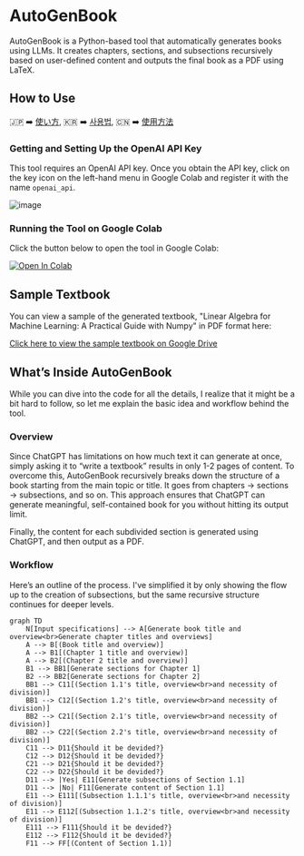 # AutoGenBook
AutoGenBook is a Python-based tool that automatically generates books using LLMs. It creates chapters, sections, and subsections recursively based on user-defined content and outputs the final book as a PDF using LaTeX.

## How to Use

🇯🇵 ➡️ [使い方](./READMEJP.md), 🇰🇷 ➡️ [사용법](./READMEKR.md), 🇨🇳 ➡️ [使用方法](./READMECN.md)

### Getting and Setting Up the OpenAI API Key

This tool requires an OpenAI API key. Once you obtain the API key, click on the key icon on the left-hand menu in Google Colab and register it with the name `openai_api`.

![image](https://github.com/user-attachments/assets/64e3ad1b-9eb9-4746-8485-e3318e269573)


### Running the Tool on Google Colab

Click the button below to open the tool in Google Colab:

[![Open In Colab](https://colab.research.google.com/assets/colab-badge.svg)](https://colab.research.google.com/github/hooked-on-mas/AutoGenBook/blob/main/AutoGenBook.ipynb)

## Sample Textbook

You can view a sample of the generated textbook, "Linear Algebra for Machine Learning: A Practical Guide with Numpy" in PDF format here:

[Click here to view the sample textbook on Google Drive](https://drive.google.com/file/d/1hOh7vD9ftIzlfTQGm9zwaRSnoQJgq0Y0/view?usp=sharing)

## What’s Inside AutoGenBook

While you can dive into the code for all the details, I realize that it might be a bit hard to follow, so let me explain the basic idea and workflow behind the tool.

### Overview

Since ChatGPT has limitations on how much text it can generate at once, simply asking it to “write a textbook” results in only 1-2 pages of content. To overcome this, AutoGenBook recursively breaks down the structure of a book starting from the main topic or title. It goes from chapters → sections → subsections, and so on. This approach ensures that ChatGPT can generate meaningful, self-contained book for you without hitting its output limit.

Finally, the content for each subdivided section is generated using ChatGPT, and then output as a PDF.

### Workflow

Here’s an outline of the process. I've simplified it by only showing the flow up to the creation of subsections, but the same recursive structure continues for deeper levels.

```mermaid
graph TD
    N[Input specifications] --> A[Generate book title and overview<br>Generate chapter titles and overviews]
    A --> B[(Book title and overview)]
    A --> B1[(Chapter 1 title and overview)]
    A --> B2[(Chapter 2 title and overview)]
    B1 --> BB1[Generate sections for Chapter 1]
    B2 --> BB2[Generate sections for Chapter 2]
    BB1 --> C11[(Section 1.1's title, overview<br>and necessity of division)]
    BB1 --> C12[(Section 1.2's title, overview<br>and necessity of division)]
    BB2 --> C21[(Section 2.1's title, overview<br>and necessity of division)]
    BB2 --> C22[(Section 2.2's title, overview<br>and necessity of division)]
    C11 --> D11{Should it be devided?}
    C12 --> D12{Should it be devided?}
    C21 --> D21{Should it be devided?}
    C22 --> D22{Should it be devided?}
    D11 --> |Yes| E11[Generate subsections of Section 1.1]
    D11 --> |No| F11[Generate content of Section 1.1]
    E11 --> E111[(Subsection 1.1.1's title, overview<br>and necessity of division)]
    E11 --> E112[(Subsection 1.1.2's title, overview<br>and necessity of division)]
    E111 --> F111{Should it be devided?}
    E112 --> F112{Should it be devided?}
    F11 --> FF[(Content of Section 1.1)]
```
